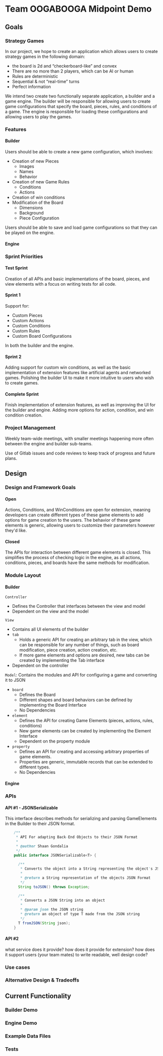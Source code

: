 # Team OOGABOOGA Midpoint Demo

## Goals

### Strategy Games

In our project, we hope to create an application which allows users
to create strategy games in the following domain:
* the board is 2d and “checkerboard-like” and convex
* There are no more than 2 players, which can be AI or human
* Rules are deterministic
* Sequential & not “real-time” turns
* Perfect information

We intend two create two functionally separate application, a builder and a game engine. The builder
will be responsible for allowing users to create game configurations that specify the board, pieces,
rules, and conditions of a game. The engine is responsible for loading these configurations and
allowing users to play the games.

### Features

#### Builder

Users should be able to create a new game configuration, which involves:
- Creation of new Pieces
  - Images
  - Names
  - Behavior
- Creation of new Game Rules
  - Conditions
  - Actions
- Creation of win conditions
- Modification of the Board
  - Dimensions
  - Background
  - Piece Configuration

Users should be able to save and load game configurations so that they can be played on the engine.

#### Engine


### Sprint Priorities

#### Test Sprint
Creation of all APIs and basic implementations of the board, pieces, and view elements with a focus 
on writing tests for all code.

#### Sprint 1

Support for:
- Custom Pieces
- Custom Actions
- Custom Conditions
- Custom Rules
- Custom Board Configurations

In both the builder and the engine.

#### Sprint 2

Adding support for custom win conditions, as well as the basic implementation of extension features 
like artificial agents and networked games. Polishing the builder UI to make it more intuitive to 
users who wish to create games.

#### Complete Sprint

Finish implementation of extension features, as well as improving the UI for the builder and engine.
Adding more options for action, condition, and win condition creation.

### Project Management

Weekly team-wide meetings, with smaller meetings happening more often between the engine and builder
sub-teams. 

Use of Gitlab issues and code reviews to keep track of progress and future plans.

## Design

### Design and Framework Goals

#### Open

Actions, Conditions, and WinConditions are open for extension, meaning developers can create different
types of these game elements to add options for game creation to the users. The behavior of these
game elements is generic, allowing users to customize their parameters however they'd like.

#### Closed

The APIs for interaction between different game elements is closed. This simplifies the process of 
checking logic in the engine, as all actions, conditions, pieces, and boards have the same methods
for modification.

### Module Layout

#### Builder

`Controller`
- Defines the Controller that interfaces between the view and model
- Dependent on the view and the model

`View`
- Contains all UI elements of the builder
- `tab`
  - Holds a generic API for creating an arbitrary tab in the view, which can be responsible for any
  number of things, such as board modification, piece creation, action creation, etc.
  - If more game elements and options are desired, new tabs can be created by implementing the Tab
  interface
- Dependent on the controller

`Model`: Contains the modules and API for configuring a game and converting it to JSON
- `board`
  - Defines the Board
  - Different shapes and board behaviors can be defined by implementing the Board Interface
  - No Dependencies
- `element`
  - Defines the API for creating Game Elements (pieces, actions, rules, conditions)
  - New game elements can be created by implementing the Element Interface
  - Dependent on the property module
- `property`
  - Defines an API for creating and accessing arbitrary properties of game elements.
  - Properties are generic, immutable records that can be extended to different types.
  - No Dependencies

#### Engine

### APIs

#### API #1 - JSONSerializable
This interface describes methods for serializing and parsing GameElements in the Builder to their
JSON format.

```java
    /**
     * API For adapting Back-End Objects to their JSON Format
     *
     * @author Shaan Gondalia
     */
    public interface JSONSerializable<T> {
    
      /**
       * Converts the object into a String representing the object's JSON Format
       *
       * @return a String representation of the objects JSON Format
       */
      String toJSON() throws Exception;
    
      /**
       * Converts a JSON String into an object
       *
       * @param json the JSON string
       * @return an object of type T made from the JSON string
       */
      T fromJSON(String json);
    }
```

#### API #2

what service does it provide?
how does it provide for extension?
how does it support users (your team mates) to write readable, well design code?

### Use cases

### Alternative Design & Tradeoffs



## Current Functionality

### Builder Demo

### Engine Demo

### Example Data Files

### Tests
